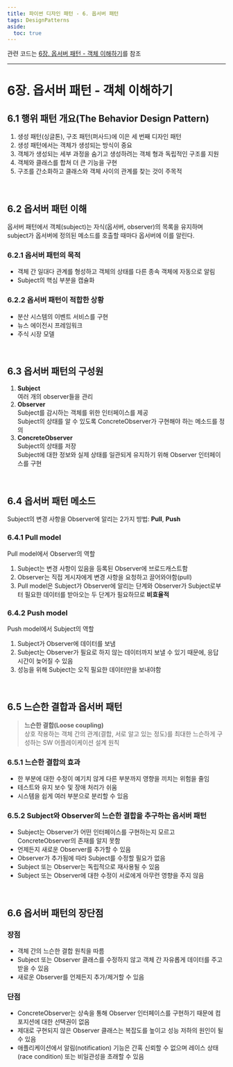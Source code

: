 ```yaml
---
title: 파이썬 디자인 패턴 - 6. 옵서버 패턴
tags: DesignPatterns
aside:
  toc: true
---
```


관련 코드는 [6장. 옵서버 패턴 - 객체 이해하기](https://github.com/alchemine/design_pattern/tree/main/6%EC%9E%A5.%20%EC%98%B5%EC%84%9C%EB%B2%84%20%ED%8C%A8%ED%84%B4%20-%20%EA%B0%9D%EC%B2%B4%20%EC%9D%B4%ED%95%B4%ED%95%98%EA%B8%B0)를 참조

<!--more-->
---

# 6장. 옵서버 패턴 - 객체 이해하기
## 6.1 행위 패턴 개요(The Behavior Design Pattern)
1. 생성 패턴(싱글톤), 구조 패턴(퍼사드)에 이은 세 번째 디자인 패턴
2. 생성 패턴에서는 객체가 생성되는 방식이 중요
3. 객체가 생성되는 세부 과정을 숨기고 생성하려는 객체 형과 독립적인 구조를 지원
4. 객체와 클래스를 합쳐 더 큰 기능을 구현
5. 구조를 간소화하고 클래스와 객체 사이의 관계를 찾는 것이 주목적


<br>

## 6.2 옵서버 패턴 이해
옵서버 패턴에서 객체(subject)는 자식(옵서버, observer)의 목록을 유지하며 subject가 옵서버에 정의된 메소드를 호출할 때마다 옵서버에 이를 알린다.

### 6.2.1 옵서버 패턴의 목적
- 객체 간 일대다 관계를 형성하고 객체의 상태를 다른 종속 객체에 자동으로 알림
- Subject의 핵심 부분을 캡슐화

### 6.2.2 옵서버 패턴이 적합한 상황
- 분산 시스템의 이벤트 서비스를 구현
- 뉴스 에이전시 프레임워크
- 주식 시장 모델


<br>

## 6.3 옵서버 패턴의 구성원
1. **Subject** \
여러 개의 observer들을 관리
2. **Observer** \
Subject를 감시하는 객체를 위한 인터페이스를 제공 \
Subject의 상태를 알 수 있도록 ConcreteObserver가 구현해야 하는 메소드를 정의
3. **ConcreteObserver** \
Subject의 상태를 저장 \
Subject에 대한 정보와 실제 상태를 일관되게 유지하기 위해 Observer 인터페이스를 구현


<br>

## 6.4 옵서버 패턴 메소드
Subject의 변경 사항을 Observer에 알리는 2가지 방법: **Pull**, **Push**

### 6.4.1 Pull model
Pull model에서 Observer의 역할
1. Subject는 변경 사항이 있음을 등록된 Observer에 브로드캐스트함
2. Observer는 직접 게시자에게 변경 사항을 요청하고 끌어와야함(pull)
3. Pull model은 Subject가 Observer에 알리는 단계와 Observer가 Subject로부터 필요한 데이터를 받아오는 두 단계가 필요하므로 **비효율적**

### 6.4.2 Push model
Push model에서 Subject의 역할
1. Subject가 Observer에 데이터를 보냄
2. Subject는 Observer가 필요로 하지 않는 데이터까지 보낼 수 있기 때문에, 응답 시간이 늦어질 수 있음
3. 성능을 위해 Subject는 오직 필요한 데이터만을 보내야함


<br>

## 6.5 느슨한 결합과 옵서버 패턴
> **느슨한 결합(Loose coupling)** \
상호 작용하는 객체 간의 관계(결합, 서로 알고 있는 정도)를 최대한 느슨하게 구성하는 SW 어플레이케이션 설계 원칙

### 6.5.1 느슨한 결합의 효과
- 한 부분에 대한 수정이 예기치 않게 다른 부분까지 영향을 끼치는 위험을 줄임
- 테스트와 유지 보수 및 장애 처리가 쉬움
- 시스템을 쉽게 여러 부분으로 분리할 수 있음


### 6.5.2 Subject와 Observer의 느슨한 결합을 추구하는 옵서버 패턴
- Subject는 Observer가 어떤 인터페이스를 구현하는지 모르고 ConcreteObserver의 존재를 알지 못함
- 언제든지 새로운 Observer를 추가할 수 있음
- Observer가 추가됨에 따라 Subject를 수정할 필요가 없음
- Subject 또는 Observer는 독립적으로 재사용될 수 있음
- Subject 또는 Observer에 대한 수정이 서로에게 아무런 영향을 주지 않음


<br>

## 6.6 옵서버 패턴의 장단점
### 장점
- 객체 간의 느슨한 결합 원칙을 따름
- Subject 또는 Observer 클래스를 수정하지 않고 객체 간 자유롭게 데이터를 주고받을 수 있음
- 새로운 Observer를 언제든지 추가/제거할 수 있음

### 단점
- ConcreteObserver는 상속을 통해 Observer 인터페이스를 구현하기 때문에 컴포지션에 대한 선택권이 없음
- 제대로 구현되지 않은 Observer 클래스는 복잡도를 높이고 성능 저하의 원인이 될 수 있음
- 애플리케이션에서 알림(notification) 기능은 간혹 신뢰할 수 없으며 레이스 상태(race condition) 또는 비일관성을 초래할 수 있음
